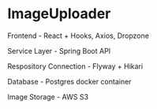 # ImageUploader

Frontend - React + Hooks, Axios, Dropzone

Service Layer - Spring Boot API

Respository Connection - Flyway + Hikari

Database - Postgres docker container

Image Storage - AWS S3
